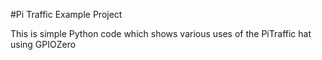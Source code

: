 #Pi Traffic Example Project

This is simple Python code which shows various uses of the PiTraffic hat using GPIOZero
